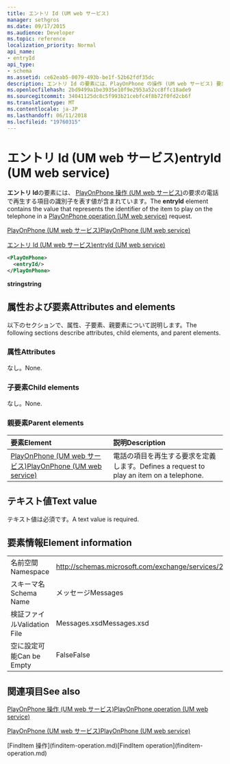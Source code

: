 ```yaml
---
title: エントリ Id (UM web サービス)
manager: sethgros
ms.date: 09/17/2015
ms.audience: Developer
ms.topic: reference
localization_priority: Normal
api_name:
- entryId
api_type:
- schema
ms.assetid: ce62eab5-0079-493b-be1f-52b62fdf35dc
description: エントリ Id の要素には、PlayOnPhone の操作 (UM web サービス) 要求の電話で再生する項目の識別子を表す値が含まれています。
ms.openlocfilehash: 2bd9499a1be3935e10f9e2953a52cc8ffc18ade9
ms.sourcegitcommit: 34041125dc8c5f993b21cebfc4f8b72f0fd2cb6f
ms.translationtype: MT
ms.contentlocale: ja-JP
ms.lasthandoff: 06/11/2018
ms.locfileid: "19760315"
---
```

# <a name="entryid-um-web-service"></a><span data-ttu-id="56c27-103">エントリ Id (UM web サービス)</span><span class="sxs-lookup"><span data-stu-id="56c27-103">entryId (UM web service)</span></span>

<span data-ttu-id="56c27-104">**エントリ Id**の要素には、 [PlayOnPhone 操作 (UM web サービス)](playonphone-operation-um-web-service.md)の要求の電話で再生する項目の識別子を表す値が含まれています。</span><span class="sxs-lookup"><span data-stu-id="56c27-104">The **entryId** element contains the value that represents the identifier of the item to play on the telephone in a [PlayOnPhone operation (UM web service)](playonphone-operation-um-web-service.md) request.</span></span> 
  
[<span data-ttu-id="56c27-105">PlayOnPhone (UM web サービス)</span><span class="sxs-lookup"><span data-stu-id="56c27-105">PlayOnPhone (UM web service)</span></span>](playonphone-um-web-service.md)
  
[<span data-ttu-id="56c27-106">エントリ Id (UM web サービス)</span><span class="sxs-lookup"><span data-stu-id="56c27-106">entryId (UM web service)</span></span>](entryid-um-web-service.md)
  
```xml
<PlayOnPhone>
  <entryId/>
</PlayOnPhone>
```

 <span data-ttu-id="56c27-107">**string**</span><span class="sxs-lookup"><span data-stu-id="56c27-107">**string**</span></span>
## <a name="attributes-and-elements"></a><span data-ttu-id="56c27-108">属性および要素</span><span class="sxs-lookup"><span data-stu-id="56c27-108">Attributes and elements</span></span>

<span data-ttu-id="56c27-109">以下のセクションで、属性、子要素、親要素について説明します。</span><span class="sxs-lookup"><span data-stu-id="56c27-109">The following sections describe attributes, child elements, and parent elements.</span></span>
  
### <a name="attributes"></a><span data-ttu-id="56c27-110">属性</span><span class="sxs-lookup"><span data-stu-id="56c27-110">Attributes</span></span>

<span data-ttu-id="56c27-111">なし。</span><span class="sxs-lookup"><span data-stu-id="56c27-111">None.</span></span>
  
### <a name="child-elements"></a><span data-ttu-id="56c27-112">子要素</span><span class="sxs-lookup"><span data-stu-id="56c27-112">Child elements</span></span>

<span data-ttu-id="56c27-113">なし。</span><span class="sxs-lookup"><span data-stu-id="56c27-113">None.</span></span>
  
### <a name="parent-elements"></a><span data-ttu-id="56c27-114">親要素</span><span class="sxs-lookup"><span data-stu-id="56c27-114">Parent elements</span></span>

|<span data-ttu-id="56c27-115">**要素**</span><span class="sxs-lookup"><span data-stu-id="56c27-115">**Element**</span></span>|<span data-ttu-id="56c27-116">**説明**</span><span class="sxs-lookup"><span data-stu-id="56c27-116">**Description**</span></span>|
|:-----|:-----|
|[<span data-ttu-id="56c27-117">PlayOnPhone (UM web サービス)</span><span class="sxs-lookup"><span data-stu-id="56c27-117">PlayOnPhone (UM web service)</span></span>](playonphone-um-web-service.md) <br/> |<span data-ttu-id="56c27-118">電話の項目を再生する要求を定義します。</span><span class="sxs-lookup"><span data-stu-id="56c27-118">Defines a request to play an item on a telephone.</span></span>  <br/> |
   
## <a name="text-value"></a><span data-ttu-id="56c27-119">テキスト値</span><span class="sxs-lookup"><span data-stu-id="56c27-119">Text value</span></span>

<span data-ttu-id="56c27-120">テキスト値は必須です。</span><span class="sxs-lookup"><span data-stu-id="56c27-120">A text value is required.</span></span>
  
## <a name="element-information"></a><span data-ttu-id="56c27-121">要素情報</span><span class="sxs-lookup"><span data-stu-id="56c27-121">Element information</span></span>

|||
|:-----|:-----|
|<span data-ttu-id="56c27-122">名前空間</span><span class="sxs-lookup"><span data-stu-id="56c27-122">Namespace</span></span>  <br/> |http://schemas.microsoft.com/exchange/services/2006/messages  <br/> |
|<span data-ttu-id="56c27-123">スキーマ名</span><span class="sxs-lookup"><span data-stu-id="56c27-123">Schema Name</span></span>  <br/> |<span data-ttu-id="56c27-124">メッセージ</span><span class="sxs-lookup"><span data-stu-id="56c27-124">Messages</span></span>  <br/> |
|<span data-ttu-id="56c27-125">検証ファイル</span><span class="sxs-lookup"><span data-stu-id="56c27-125">Validation File</span></span>  <br/> |<span data-ttu-id="56c27-126">Messages.xsd</span><span class="sxs-lookup"><span data-stu-id="56c27-126">Messages.xsd</span></span>  <br/> |
|<span data-ttu-id="56c27-127">空に設定可能</span><span class="sxs-lookup"><span data-stu-id="56c27-127">Can be Empty</span></span>  <br/> |<span data-ttu-id="56c27-128">False</span><span class="sxs-lookup"><span data-stu-id="56c27-128">False</span></span>  <br/> |
   
## <a name="see-also"></a><span data-ttu-id="56c27-129">関連項目</span><span class="sxs-lookup"><span data-stu-id="56c27-129">See also</span></span>



[<span data-ttu-id="56c27-130">PlayOnPhone 操作 (UM web サービス)</span><span class="sxs-lookup"><span data-stu-id="56c27-130">PlayOnPhone operation (UM web service)</span></span>](playonphone-operation-um-web-service.md)
  
[<span data-ttu-id="56c27-131">PlayOnPhone (UM web サービス)</span><span class="sxs-lookup"><span data-stu-id="56c27-131">PlayOnPhone (UM web service)</span></span>](playonphone-um-web-service.md)
  
<span data-ttu-id="56c27-132">
  [FindItem 操作](finditem-operation.md)</span><span class="sxs-lookup"><span data-stu-id="56c27-132">[FindItem operation](finditem-operation.md)</span></span>

